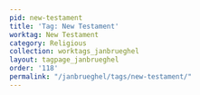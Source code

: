 ```yaml
---
pid: new-testament
title: 'Tag: New Testament'
worktag: New Testament
category: Religious
collection: worktags_janbrueghel
layout: tagpage_janbrueghel
order: '118'
permalink: "/janbrueghel/tags/new-testament/"
---
```

